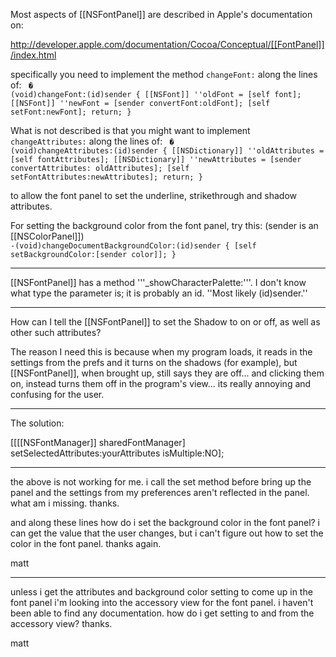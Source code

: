 

Most aspects of [[NSFontPanel]] are described in Apple's documentation on:

http://developer.apple.com/documentation/Cocoa/Conceptual/[[FontPanel]]/index.html

specifically you need to implement the method <code>changeFont:</code> along the lines of:
<code>
� (void)changeFont:(id)sender 
{
    [[NSFont]] ''oldFont = [self font]; 
    [[NSFont]] ''newFont = [sender convertFont:oldFont]; 
    [self setFont:newFont]; 
    return; 
}
</code>

What is not described is that you might want to implement <code>changeAttributes:</code> along the lines of:
<code>
� (void)changeAttributes:(id)sender 
{
    [[NSDictionary]] ''oldAttributes = [self fontAttributes];
    [[NSDictionary]] ''newAttributes = [sender convertAttributes: oldAttributes];
    [self setFontAttributes:newAttributes];
    return; 
}
</code>

to allow the font panel to set the underline, strikethrough and shadow attributes.

For setting the background color from the font panel, try this: (sender is an [[NSColorPanel]])
<code>
-(void)changeDocumentBackgroundColor:(id)sender
{
    [self setBackgroundColor:[sender color]];
}
</code>

----

[[NSFontPanel]] has a method '''_showCharacterPalette:'''. I don't know what type the parameter is; it is probably an id. ''Most likely (id)sender.''

----

How can I tell the [[NSFontPanel]] to set the Shadow to on or off, as well as other such attributes?

The reason I need this is because when my program loads, it reads in the settings from the prefs and it turns on the shadows (for example), but [[NSFontPanel]], when brought up, still says they are off... and clicking them on, instead turns them off in the program's view... its really annoying and confusing for the user.

----

The solution:

[[[[NSFontManager]] sharedFontManager] setSelectedAttributes:yourAttributes isMultiple:NO];

----

the above is not working for me. i call the set method before bring up the panel and the settings from my preferences aren't reflected in the panel. what am i missing. thanks. 

and along these lines how do i set the background color in the font panel? i can get the value that the user changes, but i can't figure out how to set the color in the font panel. thanks again.


matt

----

unless i get the attributes and background color setting to come up in the font panel i'm looking into the accessory view for the font panel. i haven't been able to find any documentation. how do i get setting to and from the accessory view? thanks.


matt